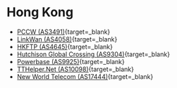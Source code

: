 # Hong Kong

- [PCCW (AS3491)](http://lookingglass.pccwglobal.com/){target=_blank}
- [LinkWan (AS4058)](http://www.linkwan.com/vrhk/){target=_blank}
- [HKFTP (AS4645)](http://traceroute.hkftp.com/){target=_blank}
- [Hutchison Global Crossing (AS9304)](http://traceroute.hgc.com.hk/){target=_blank}
- [Powerbase (AS9925)](http://www.custfm.pbase.net/traceroute/traceroute.htm){target=_blank}
- [TTHelper.Net (AS10098)](https://www.tthelper.net/cgi-bin/nph-traceroute){target=_blank}
- [New World Telecom (AS17444)](http://www.nwtgigalink.com/lg.html){target=_blank}
